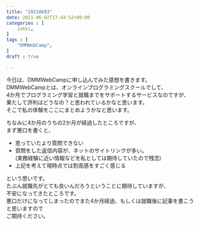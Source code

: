 ```yaml
---
title: "20210603"
date: 2021-06-02T17:44:52+09:00
categories : [
    zakki,
]
tags : [
    "DMMWebCamp",
]
draft : true

---
```


今日は、DMMWebCampに申し込んでみた感想を書きます。  
DMMWebCampとは、オンラインプログラミングスクールでして、  
4か月でプログラミング学習と就職までをサポートするサービスなのですが、  
果たして評判はどうなの？と思われているかなと思います。  
そこで私の体験をここにまとめようかなと思います。  

ちなみに4か月のうちの2か月が経過したところですが、  
まず悪口を書くと、  
- 思っていたより質問できない
- 質問をした返信内容が、ネットのサイトリンクが多い。  
(実務経験に近い情報などを私としては期待していたので残念)
- 上記を考えて現時点では割高感をすごく感じる

という思いです。  
たぶん就職先がとても良いんだろうということに期待していますが、  
不安になってきたところです。    
悪口だけになってしまったのでまた4か月経過、もしくは就職後に記事を書こうと思いますので  
ご期待ください。  
